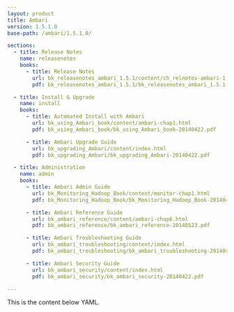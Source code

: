 ```yaml
---
layout: product
title: Ambari
version: 1.5.1.0
base-path: /ambari/1.5.1.0/

sections:
  - title: Release Notes
    name: releasenotes
    books:
      - title: Release Notes
        url: bk_releasenotes_ambari_1.5.1/content/ch_relnotes-ambari-1.5.1.0.html
        pdf: bk_releasenotes_ambari_1.5.1/bk_releasenotes_ambari_1.5.1-20140422.pdf

  - title: Install & Upgrade
    name: install
    books:
      - title: Automated Install with Ambari
        url: bk_using_Ambari_book/content/ambari-chap1.html
        pdf: bk_using_Ambari_book/bk_using_Ambari_book-20140422.pdf

      - title: Ambari Upgrade Guide
        url: bk_upgrading_Ambari/content/index.html
        pdf: bk_upgrading_Ambari/bk_upgrading_Ambari-20140422.pdf

  - title: Administration
    name: admin
    books:
      - title: Ambari Admin Guide
        url: bk_Monitoring_Hadoop_Book/content/monitor-chap1.html
        pdf: bk_Monitoring_Hadoop_Book/bk_Monitoring_Hadoop_Book-20140422.pdf

      - title: Ambari Reference Guide
        url: bk_ambari_reference/content/ambari-chap6.html
        pdf: bk_ambari_reference/bk_ambari_reference-20140523.pdf

      - title: Ambari Troubleshooting Guide
        url: bk_ambari_troubleshooting/content/index.html
        pdf: bk_ambari_troubleshooting/bk_ambari_troubleshooting-20140422.pdf

      - title: Ambari Security Guide
        url: bk_ambari_security/content/index.html
        pdf: bk_ambari_security/bk_ambari_security-20140422.pdf

---
```


This is the content below YAML.
